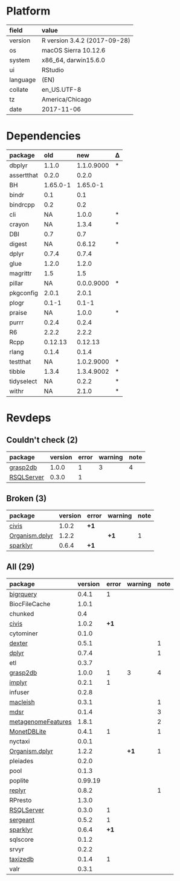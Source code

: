 # Platform

|field    |value                        |
|:--------|:----------------------------|
|version  |R version 3.4.2 (2017-09-28) |
|os       |macOS Sierra 10.12.6         |
|system   |x86_64, darwin15.6.0         |
|ui       |RStudio                      |
|language |(EN)                         |
|collate  |en_US.UTF-8                  |
|tz       |America/Chicago              |
|date     |2017-11-06                   |

# Dependencies

|package    |old      |new        |Δ  |
|:----------|:--------|:----------|:--|
|dbplyr     |1.1.0    |1.1.0.9000 |*  |
|assertthat |0.2.0    |0.2.0      |   |
|BH         |1.65.0-1 |1.65.0-1   |   |
|bindr      |0.1      |0.1        |   |
|bindrcpp   |0.2      |0.2        |   |
|cli        |NA       |1.0.0      |*  |
|crayon     |NA       |1.3.4      |*  |
|DBI        |0.7      |0.7        |   |
|digest     |NA       |0.6.12     |*  |
|dplyr      |0.7.4    |0.7.4      |   |
|glue       |1.2.0    |1.2.0      |   |
|magrittr   |1.5      |1.5        |   |
|pillar     |NA       |0.0.0.9000 |*  |
|pkgconfig  |2.0.1    |2.0.1      |   |
|plogr      |0.1-1    |0.1-1      |   |
|praise     |NA       |1.0.0      |*  |
|purrr      |0.2.4    |0.2.4      |   |
|R6         |2.2.2    |2.2.2      |   |
|Rcpp       |0.12.13  |0.12.13    |   |
|rlang      |0.1.4    |0.1.4      |   |
|testthat   |NA       |1.0.2.9000 |*  |
|tibble     |1.3.4    |1.3.4.9002 |*  |
|tidyselect |NA       |0.2.2      |*  |
|withr      |NA       |2.1.0      |*  |

# Revdeps

## Couldn't check (2)

|package                              |version |error |warning |note |
|:------------------------------------|:-------|:-----|:-------|:----|
|[grasp2db](problems.md#grasp2db)     |1.0.0   |1     |3       |4    |
|[RSQLServer](problems.md#rsqlserver) |0.3.0   |1     |        |     |

## Broken (3)

|package                                     |version |error  |warning |note |
|:-------------------------------------------|:-------|:------|:-------|:----|
|[civis](problems.md#civis)                  |1.0.2   |__+1__ |        |     |
|[Organism.dplyr](problems.md#organismdplyr) |1.2.2   |       |__+1__  |1    |
|[sparklyr](problems.md#sparklyr)            |0.6.4   |__+1__ |        |     |

## All (29)

|package                                              |version |error  |warning |note |
|:----------------------------------------------------|:-------|:------|:-------|:----|
|[bigrquery](problems.md#bigrquery)                   |0.4.1   |1      |        |     |
|BiocFileCache                                        |1.0.1   |       |        |     |
|chunked                                              |0.4     |       |        |     |
|[civis](problems.md#civis)                           |1.0.2   |__+1__ |        |     |
|cytominer                                            |0.1.0   |       |        |     |
|[dexter](problems.md#dexter)                         |0.5.1   |       |        |1    |
|[dplyr](problems.md#dplyr)                           |0.7.4   |       |        |1    |
|etl                                                  |0.3.7   |       |        |     |
|[grasp2db](problems.md#grasp2db)                     |1.0.0   |1      |3       |4    |
|[implyr](problems.md#implyr)                         |0.2.1   |1      |        |     |
|infuser                                              |0.2.8   |       |        |     |
|[macleish](problems.md#macleish)                     |0.3.1   |       |        |1    |
|[mdsr](problems.md#mdsr)                             |0.1.4   |       |        |3    |
|[metagenomeFeatures](problems.md#metagenomefeatures) |1.8.1   |       |        |2    |
|[MonetDBLite](problems.md#monetdblite)               |0.4.1   |1      |        |1    |
|nyctaxi                                              |0.0.1   |       |        |     |
|[Organism.dplyr](problems.md#organismdplyr)          |1.2.2   |       |__+1__  |1    |
|pleiades                                             |0.2.0   |       |        |     |
|pool                                                 |0.1.3   |       |        |     |
|poplite                                              |0.99.19 |       |        |     |
|[replyr](problems.md#replyr)                         |0.8.2   |       |        |1    |
|RPresto                                              |1.3.0   |       |        |     |
|[RSQLServer](problems.md#rsqlserver)                 |0.3.0   |1      |        |     |
|[sergeant](problems.md#sergeant)                     |0.5.2   |1      |        |     |
|[sparklyr](problems.md#sparklyr)                     |0.6.4   |__+1__ |        |     |
|sqlscore                                             |0.1.2   |       |        |     |
|srvyr                                                |0.2.2   |       |        |     |
|[taxizedb](problems.md#taxizedb)                     |0.1.4   |1      |        |     |
|valr                                                 |0.3.1   |       |        |     |

